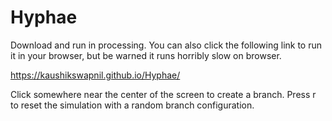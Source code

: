 # Hyphae

Download and run in processing. You can also click the following link to run it in your browser, but be warned it runs horribly slow on browser.
 
https://kaushikswapnil.github.io/Hyphae/

Click somewhere near the center of the screen to create a branch.
Press r to reset the simulation with a random branch configuration.
